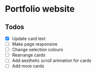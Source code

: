 # Portfolio website

## Todos
- [x] Update card text
- [ ] Make page responsive
- [ ] Change selection colours
- [ ] Rearrange cards
- [ ] Add aesthetic scroll animation for cards
- [ ] Add more cards